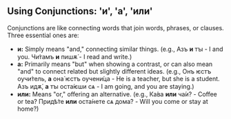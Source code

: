 ## Using Conjunctions: 'и', 'а', 'или'

Conjunctions are like connecting words that join words, phrases, or clauses. Three essential ones are:

* **и:** Simply means "and," connecting similar things. (e.g., Азъ **и** тꙑ - I and you. Чи́тамъ **и** пишѫ́ - I read and write.)
* **а:** Primarily means "but" when showing a contrast, or can also mean "and" to connect related but slightly different ideas. (e.g., Онъ ѥстъ оучи́тель, **а** она́ ѥстъ оучени́ца - He is a teacher, but she is a student. Азъ идѫ́, **а** тꙑ оста́ѥши сѧ - I am going, and you are staying.)
* **или:** Means "or," offering an alternative. (e.g., Ка́ва **или** ча́и? - Coffee or tea? Придѣ́те **или** оста́нете сѧ дома́? - Will you come or stay at home?)